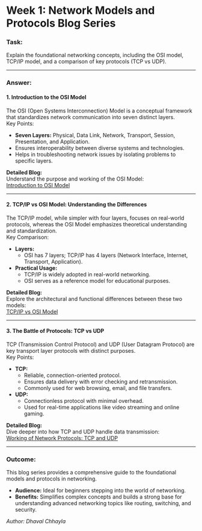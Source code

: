 # **Week 1: Network Models and Protocols Blog Series**

### **Task:**  
Explain the foundational networking concepts, including the OSI model, TCP/IP model, and a comparison of key protocols (TCP vs UDP).  

---

### **Answer:**  

#### **1. Introduction to the OSI Model**  
The OSI (Open Systems Interconnection) Model is a conceptual framework that standardizes network communication into seven distinct layers.  
Key Points:  
- **Seven Layers:** Physical, Data Link, Network, Transport, Session, Presentation, and Application.  
- Ensures interoperability between diverse systems and technologies.  
- Helps in troubleshooting network issues by isolating problems to specific layers.  

**Detailed Blog:**  
Understand the purpose and working of the OSI Model:  
[Introduction to OSI Model](https://dhavalchhayla-osimodel.blogspot.com/2024/05/introduction-to-osi-model.html)

---

#### **2. TCP/IP vs OSI Model: Understanding the Differences**  
The TCP/IP model, while simpler with four layers, focuses on real-world protocols, whereas the OSI Model emphasizes theoretical understanding and standardization.  
Key Comparison:  
- **Layers:**  
  - OSI has 7 layers; TCP/IP has 4 layers (Network Interface, Internet, Transport, Application).  
- **Practical Usage:**  
  - TCP/IP is widely adopted in real-world networking.  
  - OSI serves as a reference model for educational purposes.  

**Detailed Blog:**  
Explore the architectural and functional differences between these two models:  
[TCP/IP vs OSI Model](https://dhavalchhayla-osimodel.blogspot.com/2024/05/tcpip-vs-osi-model-understanding.html)

---

#### **3. The Battle of Protocols: TCP vs UDP**  
TCP (Transmission Control Protocol) and UDP (User Datagram Protocol) are key transport layer protocols with distinct purposes.  
Key Points:  
- **TCP:**  
  - Reliable, connection-oriented protocol.  
  - Ensures data delivery with error checking and retransmission.  
  - Commonly used for web browsing, email, and file transfers.  
- **UDP:**  
  - Connectionless protocol with minimal overhead.  
  - Used for real-time applications like video streaming and online gaming.  

**Detailed Blog:**  
Dive deeper into how TCP and UDP handle data transmission:  
[Working of Network Protocols: TCP and UDP](https://dhavalchhayla-osimodel.blogspot.com/2024/05/understanding-battle-of-protocols-tcp.html)

---

### **Outcome:**  
This blog series provides a comprehensive guide to the foundational models and protocols in networking.  
- **Audience:** Ideal for beginners stepping into the world of networking.  
- **Benefits:** Simplifies complex concepts and builds a strong base for understanding advanced networking topics like routing, switching, and security.  

*Author: Dhaval Chhayla* 

